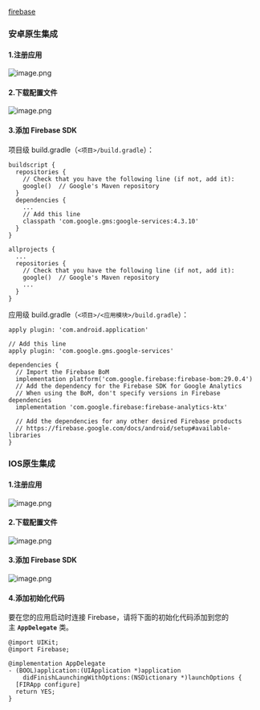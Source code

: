 [firebase](https://firebase.google.com/)

### 安卓原生集成
#### 1.注册应用

![image.png](https://p1-juejin.byteimg.com/tos-cn-i-k3u1fbpfcp/1fab0bbf27384152a0f3f07c411bb41a~tplv-k3u1fbpfcp-watermark.image?)
#### 2.下载配置文件

![image.png](https://p3-juejin.byteimg.com/tos-cn-i-k3u1fbpfcp/08ad9f79386a4586b56a278119679952~tplv-k3u1fbpfcp-watermark.image?)

#### 3.添加 Firebase SDK
项目级 build.gradle（`<项目>/build.gradle`）：

```
buildscript {
  repositories {
    // Check that you have the following line (if not, add it):
    google()  // Google's Maven repository
  }
  dependencies {
    ...
    // Add this line
    classpath 'com.google.gms:google-services:4.3.10'
  }
}

allprojects {
  ...
  repositories {
    // Check that you have the following line (if not, add it):
    google()  // Google's Maven repository
    ...
  }
}
```
应用级 build.gradle（`<项目>/<应用模块>/build.gradle`）：

```
apply plugin: 'com.android.application'

// Add this line
apply plugin: 'com.google.gms.google-services'

dependencies {
  // Import the Firebase BoM
  implementation platform('com.google.firebase:firebase-bom:29.0.4')
  // Add the dependency for the Firebase SDK for Google Analytics
  // When using the BoM, don't specify versions in Firebase dependencies
  implementation 'com.google.firebase:firebase-analytics-ktx'

  // Add the dependencies for any other desired Firebase products
  // https://firebase.google.com/docs/android/setup#available-libraries
}
```

### IOS原生集成
#### 1.注册应用
![image.png](https://p3-juejin.byteimg.com/tos-cn-i-k3u1fbpfcp/d5c30c0e1eb041f88d2ff564f99d9b9e~tplv-k3u1fbpfcp-watermark.image?)
#### 2.下载配置文件
![image.png](https://p9-juejin.byteimg.com/tos-cn-i-k3u1fbpfcp/64bf6dd627874eb4ba690a0c55838c1a~tplv-k3u1fbpfcp-watermark.image?)
#### 3.添加 Firebase SDK
![image.png](https://p6-juejin.byteimg.com/tos-cn-i-k3u1fbpfcp/e9d2d4e9306b41ae84e7888ce625ea24~tplv-k3u1fbpfcp-watermark.image?)
#### 4.添加初始化代码
要在您的应用启动时连接 Firebase，请将下面的初始化代码添加到您的主 **`AppDelegate`** 类。

```
@import UIKit;
@import Firebase;

@implementation AppDelegate
- (BOOL)application:(UIApplication *)application
    didFinishLaunchingWithOptions:(NSDictionary *)launchOptions {
  [FIRApp configure]
  return YES;
}
```
